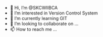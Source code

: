 - 👋 Hi, I’m @SKCWIIBCA
- 👀 I’m interested in Version Control System
- 🌱 I’m currently learning GIT
- 💞️ I’m looking to collaborate on ...
- 📫 How to reach me ...

<!---
SKCWIIBCA/SKCWIIBCA is a ✨ special ✨ repository because its `README.md` (this file) appears on your GitHub profile.
You can click the Preview link to take a look at your changes.
--->
